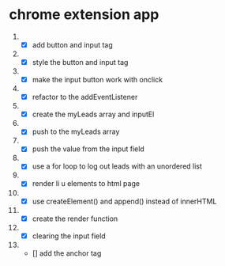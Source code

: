 # chrome extension app

1. - [x] add button and input tag
2. - [x] style the button and input tag
3. - [x] make the input button work with onclick
4. - [x] refactor to the addEventListener
5. - [x] create the myLeads array and inputEl
6. - [x] push to the myLeads array
7. - [x] push the value from the input field
8. - [x] use a for loop to log out leads with an unordered list
9. - [x] render li u elements to html page
10. - [x] use createElement() and append() instead of innerHTML
11. - [x] create the render function
12. - [x] clearing the input field
13. - [] add the anchor tag
